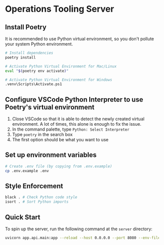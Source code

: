 # Operations Tooling Server

## Install Poetry

It is recommended to use Python virtual environment, so you don't pollute your system Python environment.

```bash
# Install dependencies
poetry install
```

```bash
# Activate Python Virtual Environment for Mac/Linux
eval "$(poetry env activate)"

# Activate Python Virtual Environment for Windows
.venv\Scripts\Activate.ps1
```

## Configure VSCode Python Interpreter to use Poetry's virtual environment

1. Close VSCode so that it is able to detect the newly created virtual environment. A lot of times, this alone is enough to fix the issue.
2. In the command palette, type `Python: Select Interpreter`
3. Type `poetry` in the search box
4. The first option should be what you want to use

## Set up environment variables

```bash
# Create .env file (by copying from .env.example)
cp .env.example .env
```

## Style Enforcement

```bash
black . # Check Python code style
isort . # Sort Python imports
```

## Quick Start

To spin up the server, run the following command at the `server` directory:

```bash
uvicorn app.api.main:app --reload --host 0.0.0.0 --port 8080 --env-file .env
```

